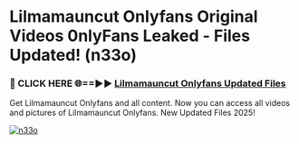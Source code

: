 # Lilmamauncut Onlyfans Original Videos 0nlyFans Leaked - Files Updated! (n33o)

<h3>🔴 CLICK HERE 🌐==►► <a href="https://tinyurl.com/ehrbuxhb" rel="nofollow">Lilmamauncut Onlyfans Updated Files</a></h3>

Get Lilmamauncut Onlyfans and all content. Now you can access all videos and pictures of Lilmamauncut Onlyfans. New Updated Files 2025!

[![n33o](https://i.imgur.com/lVYEuWS.gif)](https://tinyurl.com/ehrbuxhb)
